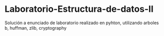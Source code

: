 # Laboratorio-Estructura-de-datos-II
Solución a enunciado de laboratorio realizado en pyhton, utilizando arboles b, huffman, zlib, cryptography
